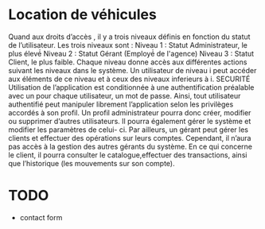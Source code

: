 # Location de véhicules


Quand aux droits d’accès , il y a trois niveaux définis en fonction du statut de l’utilisateur.
Les trois niveaux sont :
Niveau 1 : Statut Administrateur, le plus élevé́ 
Niveau 2 : Statut Gérant (Employé́ de l'agence) 
Niveau 3 : Statut Client, le plus faible. 
Chaque niveau donne accès aux différentes actions suivant les niveaux dans le système. 
Un utilisateur de niveau i peut accéder aux éléments de ce niveau et à ceux des niveaux inferieurs à i.
SECURITÉ 
Utilisation de l’application est conditionnée à une authentification préalable 
avec un pour chaque utilisateur, un mot de passe. Ainsi, tout utilisateur authentifié peut manipuler
 librement l’application selon les privilèges accordés à son profil. 
Un profil administrateur pourra donc créer, modifier ou supprimer d’autres utilisateurs. 
Il pourra également gérer le système et modifier les paramètres de celui- ci. Par ailleurs, un gérant peut gérer les clients et effectuer des opérations sur leurs comptes. Cependant, 
il n’aura pas accès à la gestion des autres gérants du système. 
En ce qui concerne le client, il pourra consulter le catalogue,effectuer des transactions, ainsi que l’historique (les mouvements sur son compte). 

# TODO
- contact form

